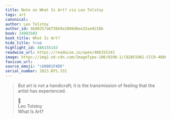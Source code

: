 ```yaml
---
title: Note on What Is Art? via Leo Tolstoy
tags: art
canonical:
author: Leo Tolstoy
author_id: 4bd0257a6736b9a1066d6ee32ae9218b
book: 24983503
book_title: What Is Art?
hide_title: true
highlight_id: 486155143
readwise_url: https://readwise.io/open/486155143
image: https://img2.od-cdn.com/ImageType-100/0290-1/{92BC5961-CCC9-4086-8682-04D093597975}Img100.jpg
favicon_url:
source_emoji: "\U0001F4D5"
serial_number: 2023.NTS.331
---
```

> But art is not a handicraft; it is the transmission of feeling that the artist has experienced.
> <div class="quoteback-footer"><div class="quoteback-avatar"><span class="mini-emoji"> 📕</span></div><div class="quoteback-metadata"><div class="metadata-inner"><span style="display:none">FROM:</span><div aria-label="Leo Tolstoy" class="quoteback-author"> Leo Tolstoy</div><div aria-label="What Is Art?" class="quoteback-title"> What Is Art?</div></div></div></div>
